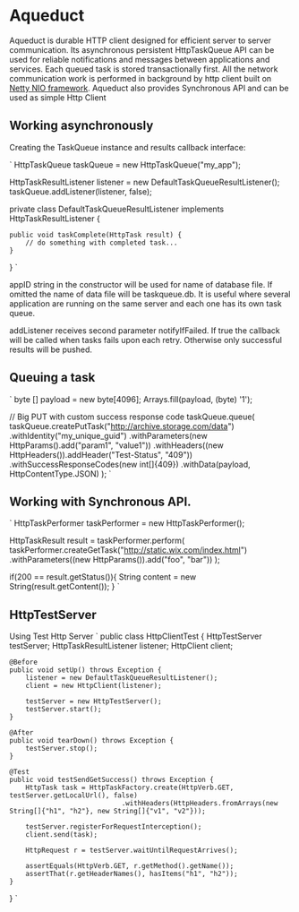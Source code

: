 # Aqueduct 
Aqueduct is durable HTTP client designed for efficient server to server communication. Its asynchronous persistent 
HttpTaskQueue API can be used for reliable notifications and messages between applications and services. Each queued task
is stored transactionally first. All the network communication work is performed in background by http client built 
on [Netty NIO framework](http://netty.io/). Aqueduct also provides Synchronous API and can be used as simple Http Client

## Working asynchronously

Creating the TaskQueue instance and results callback interface:

`
HttpTaskQueue taskQueue = new HttpTaskQueue("my_app");

HttpTaskResultListener listener = new DefaultTaskQueueResultListener();
taskQueue.addListener(listener, false);

private class DefaultTaskQueueResultListener implements HttpTaskResultListener {

    public void taskComplete(HttpTask result) {
        // do something with completed task...
    }
}
`

appID string in the constructor will be used for name of database file. If omitted the name of data file will be taskqueue.db. It is useful where several application are running on the same server and each one has its own task queue.

addListener receives second parameter notifyIfFailed. If true the callback will be called when tasks fails upon each retry. Otherwise only successful results will be pushed.

## Queuing a task

`
byte [] payload = new byte[4096];
Arrays.fill(payload, (byte) '1');

// Big PUT with custom success response code
taskQueue.queue(
    taskQueue.createPutTask("http://archive.storage.com/data")
        .withIdentity("my_unique_guid")
        .withParameters(new HttpParams().add("param1", "value1"))
        .withHeaders((new HttpHeaders()).addHeader("Test-Status", "409"))
        .withSuccessResponseCodes(new int[]{409})
        .withData(payload, HttpContentType.JSON)
);
`

## Working with Synchronous API.
`
HttpTaskPerformer taskPerformer = new HttpTaskPerformer();

HttpTaskResult result = taskPerformer.perform(
    taskPerformer.createGetTask("http://static.wix.com/index.html")
            .withParameters((new HttpParams()).add("foo", "bar"))
);

if(200 == result.getStatus()){
    String content = new String(result.getContent());
}
`

## HttpTestServer
Using Test Http Server
`
public class HttpClientTest {
    HttpTestServer testServer;
    HttpTaskResultListener listener;
    HttpClient client;

    @Before
    public void setUp() throws Exception {
        listener = new DefaultTaskQueueResultListener();
        client = new HttpClient(listener);

        testServer = new HttpTestServer();
        testServer.start();
    }

    @After
    public void tearDown() throws Exception {
        testServer.stop();
    }

    @Test
    public void testSendGetSuccess() throws Exception {
        HttpTask task = HttpTaskFactory.create(HttpVerb.GET, testServer.getLocalUrl(), false)
                                .withHeaders(HttpHeaders.fromArrays(new String[]{"h1", "h2"}, new String[]{"v1", "v2"}));

        testServer.registerForRequestInterception();
        client.send(task);

        HttpRequest r = testServer.waitUntilRequestArrives();

        assertEquals(HttpVerb.GET, r.getMethod().getName());
        assertThat(r.getHeaderNames(), hasItems("h1", "h2"));
    }
}
`